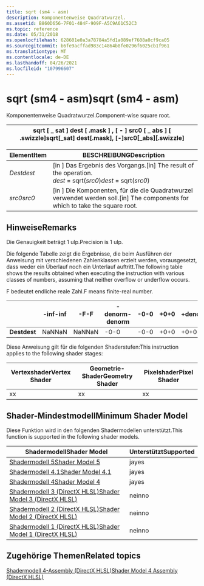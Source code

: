 ```yaml
---
title: sqrt (sm4 - asm)
description: Komponentenweise Quadratwurzel.
ms.assetid: B860D656-7F01-484F-909F-A5C9A61C52C3
ms.topic: reference
ms.date: 05/31/2018
ms.openlocfilehash: 628601e0a3a78784a5fd1a089ef7608a0cf9ca05
ms.sourcegitcommit: b6fe9acffad983c14864b8fe0296f6025cb1f961
ms.translationtype: MT
ms.contentlocale: de-DE
ms.lasthandoff: 04/26/2021
ms.locfileid: "107996607"
---
```

# <a name="sqrt-sm4---asm"></a><span data-ttu-id="75258-103">sqrt (sm4 - asm)</span><span class="sxs-lookup"><span data-stu-id="75258-103">sqrt (sm4 - asm)</span></span>

<span data-ttu-id="75258-104">Komponentenweise Quadratwurzel.</span><span class="sxs-lookup"><span data-stu-id="75258-104">Component-wise square root.</span></span>



| <span data-ttu-id="75258-105">sqrt \[ \_ sat \] dest \[ .mask \] , \[ - \] src0 \[ \_ abs \] \[ .swizzle\]</span><span class="sxs-lookup"><span data-stu-id="75258-105">sqrt\[\_sat\] dest\[.mask\], \[-\]src0\[\_abs\]\[.swizzle\]</span></span> |
|-------------------------------------------------------------|



 



| <span data-ttu-id="75258-106">Element</span><span class="sxs-lookup"><span data-stu-id="75258-106">Item</span></span>                                                            | <span data-ttu-id="75258-107">BESCHREIBUNG</span><span class="sxs-lookup"><span data-stu-id="75258-107">Description</span></span>                                                                     |
|-----------------------------------------------------------------|---------------------------------------------------------------------------------|
| <span data-ttu-id="75258-108"><span id="dest"></span><span id="DEST"></span>*Dest*</span><span class="sxs-lookup"><span data-stu-id="75258-108"><span id="dest"></span><span id="DEST"></span>*dest*</span></span><br/> | <span data-ttu-id="75258-109">\[in \] Das Ergebnis des Vorgangs.</span><span class="sxs-lookup"><span data-stu-id="75258-109">\[in\] The result of the operation.</span></span><br/> <span data-ttu-id="75258-110">*dest* = sqrt(*src0*)</span><span class="sxs-lookup"><span data-stu-id="75258-110">*dest* = sqrt(*src0*)</span></span><br/> |
| <span data-ttu-id="75258-111"><span id="src0"></span><span id="SRC0"></span>*src0*</span><span class="sxs-lookup"><span data-stu-id="75258-111"><span id="src0"></span><span id="SRC0"></span>*src0*</span></span><br/> | <span data-ttu-id="75258-112">\[in \] Die Komponenten, für die die Quadratwurzel verwendet werden soll.</span><span class="sxs-lookup"><span data-stu-id="75258-112">\[in\] The components for which to take the square root.</span></span><br/>             |



 

## <a name="remarks"></a><span data-ttu-id="75258-113">Hinweise</span><span class="sxs-lookup"><span data-stu-id="75258-113">Remarks</span></span>

<span data-ttu-id="75258-114">Die Genauigkeit beträgt 1 ulp.</span><span class="sxs-lookup"><span data-stu-id="75258-114">Precision is 1 ulp.</span></span>

<span data-ttu-id="75258-115">Die folgende Tabelle zeigt die Ergebnisse, die beim Ausführen der Anweisung mit verschiedenen Zahlenklassen erzielt werden, vorausgesetzt, dass weder ein Überlauf noch ein Unterlauf auftritt.</span><span class="sxs-lookup"><span data-stu-id="75258-115">The following table shows the results obtained when executing the instruction with various classes of numbers, assuming that neither overflow or underflow occurs.</span></span>

<span data-ttu-id="75258-116">F bedeutet endliche reale Zahl.</span><span class="sxs-lookup"><span data-stu-id="75258-116">F means finite-real number.</span></span>



|          | <span data-ttu-id="75258-117">**-inf**</span><span class="sxs-lookup"><span data-stu-id="75258-117">**-inf**</span></span> | <span data-ttu-id="75258-118">**-F**</span><span class="sxs-lookup"><span data-stu-id="75258-118">**-F**</span></span> | <span data-ttu-id="75258-119">**-denorm**</span><span class="sxs-lookup"><span data-stu-id="75258-119">**-denorm**</span></span> | <span data-ttu-id="75258-120">**-0**</span><span class="sxs-lookup"><span data-stu-id="75258-120">**-0**</span></span> | <span data-ttu-id="75258-121">**+0**</span><span class="sxs-lookup"><span data-stu-id="75258-121">**+0**</span></span> | <span data-ttu-id="75258-122">**+denorm**</span><span class="sxs-lookup"><span data-stu-id="75258-122">**+denorm**</span></span> | <span data-ttu-id="75258-123">**+F**</span><span class="sxs-lookup"><span data-stu-id="75258-123">**+F**</span></span> | <span data-ttu-id="75258-124">**+inf**</span><span class="sxs-lookup"><span data-stu-id="75258-124">**+inf**</span></span> | <span data-ttu-id="75258-125">**NaN**</span><span class="sxs-lookup"><span data-stu-id="75258-125">**NaN**</span></span> |
|----------|----------|--------|-------------|--------|--------|-------------|--------|----------|---------|
| <span data-ttu-id="75258-126">**Dest**</span><span class="sxs-lookup"><span data-stu-id="75258-126">**dest**</span></span> | <span data-ttu-id="75258-127">NaN</span><span class="sxs-lookup"><span data-stu-id="75258-127">NaN</span></span>      | <span data-ttu-id="75258-128">NaN</span><span class="sxs-lookup"><span data-stu-id="75258-128">NaN</span></span>    | <span data-ttu-id="75258-129">-0</span><span class="sxs-lookup"><span data-stu-id="75258-129">-0</span></span>          | <span data-ttu-id="75258-130">-0</span><span class="sxs-lookup"><span data-stu-id="75258-130">-0</span></span>     | <span data-ttu-id="75258-131">+0</span><span class="sxs-lookup"><span data-stu-id="75258-131">+0</span></span>     | <span data-ttu-id="75258-132">+0</span><span class="sxs-lookup"><span data-stu-id="75258-132">+0</span></span>          | <span data-ttu-id="75258-133">+F</span><span class="sxs-lookup"><span data-stu-id="75258-133">+F</span></span>     | <span data-ttu-id="75258-134">+inf</span><span class="sxs-lookup"><span data-stu-id="75258-134">+inf</span></span>     | <span data-ttu-id="75258-135">NaN</span><span class="sxs-lookup"><span data-stu-id="75258-135">NaN</span></span>     |



 

<span data-ttu-id="75258-136">Diese Anweisung gilt für die folgenden Shaderstufen:</span><span class="sxs-lookup"><span data-stu-id="75258-136">This instruction applies to the following shader stages:</span></span>



| <span data-ttu-id="75258-137">Vertexshader</span><span class="sxs-lookup"><span data-stu-id="75258-137">Vertex Shader</span></span> | <span data-ttu-id="75258-138">Geometrie-Shader</span><span class="sxs-lookup"><span data-stu-id="75258-138">Geometry Shader</span></span> | <span data-ttu-id="75258-139">Pixelshader</span><span class="sxs-lookup"><span data-stu-id="75258-139">Pixel Shader</span></span> |
|---------------|-----------------|--------------|
| <span data-ttu-id="75258-140">x</span><span class="sxs-lookup"><span data-stu-id="75258-140">x</span></span>             | <span data-ttu-id="75258-141">x</span><span class="sxs-lookup"><span data-stu-id="75258-141">x</span></span>               | <span data-ttu-id="75258-142">x</span><span class="sxs-lookup"><span data-stu-id="75258-142">x</span></span>            |



 

## <a name="minimum-shader-model"></a><span data-ttu-id="75258-143">Shader-Mindestmodell</span><span class="sxs-lookup"><span data-stu-id="75258-143">Minimum Shader Model</span></span>

<span data-ttu-id="75258-144">Diese Funktion wird in den folgenden Shadermodellen unterstützt.</span><span class="sxs-lookup"><span data-stu-id="75258-144">This function is supported in the following shader models.</span></span>



| <span data-ttu-id="75258-145">Shadermodell</span><span class="sxs-lookup"><span data-stu-id="75258-145">Shader Model</span></span>                                              | <span data-ttu-id="75258-146">Unterstützt</span><span class="sxs-lookup"><span data-stu-id="75258-146">Supported</span></span> |
|-----------------------------------------------------------|-----------|
| [<span data-ttu-id="75258-147">Shadermodell 5</span><span class="sxs-lookup"><span data-stu-id="75258-147">Shader Model 5</span></span>](d3d11-graphics-reference-sm5.md)        | <span data-ttu-id="75258-148">ja</span><span class="sxs-lookup"><span data-stu-id="75258-148">yes</span></span>       |
| [<span data-ttu-id="75258-149">Shadermodell 4.1</span><span class="sxs-lookup"><span data-stu-id="75258-149">Shader Model 4.1</span></span>](dx-graphics-hlsl-sm4.md)              | <span data-ttu-id="75258-150">ja</span><span class="sxs-lookup"><span data-stu-id="75258-150">yes</span></span>       |
| [<span data-ttu-id="75258-151">Shadermodell 4</span><span class="sxs-lookup"><span data-stu-id="75258-151">Shader Model 4</span></span>](dx-graphics-hlsl-sm4.md)                | <span data-ttu-id="75258-152">ja</span><span class="sxs-lookup"><span data-stu-id="75258-152">yes</span></span>       |
| [<span data-ttu-id="75258-153">Shadermodell 3 (DirectX HLSL)</span><span class="sxs-lookup"><span data-stu-id="75258-153">Shader Model 3 (DirectX HLSL)</span></span>](dx-graphics-hlsl-sm3.md) | <span data-ttu-id="75258-154">nein</span><span class="sxs-lookup"><span data-stu-id="75258-154">no</span></span>        |
| [<span data-ttu-id="75258-155">Shadermodell 2 (DirectX HLSL)</span><span class="sxs-lookup"><span data-stu-id="75258-155">Shader Model 2 (DirectX HLSL)</span></span>](dx-graphics-hlsl-sm2.md) | <span data-ttu-id="75258-156">nein</span><span class="sxs-lookup"><span data-stu-id="75258-156">no</span></span>        |
| [<span data-ttu-id="75258-157">Shadermodell 1 (DirectX HLSL)</span><span class="sxs-lookup"><span data-stu-id="75258-157">Shader Model 1 (DirectX HLSL)</span></span>](dx-graphics-hlsl-sm1.md) | <span data-ttu-id="75258-158">nein</span><span class="sxs-lookup"><span data-stu-id="75258-158">no</span></span>        |



 

## <a name="related-topics"></a><span data-ttu-id="75258-159">Zugehörige Themen</span><span class="sxs-lookup"><span data-stu-id="75258-159">Related topics</span></span>

<dl> <dt>

[<span data-ttu-id="75258-160">Shadermodell 4-Assembly (DirectX HLSL)</span><span class="sxs-lookup"><span data-stu-id="75258-160">Shader Model 4 Assembly (DirectX HLSL)</span></span>](dx-graphics-hlsl-sm4-asm.md)
</dt> </dl>

 

 





